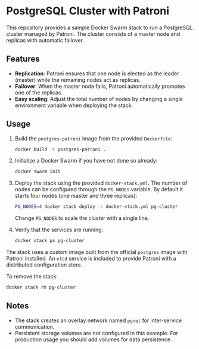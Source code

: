 # PostgreSQL Cluster with Patroni

This repository provides a sample Docker Swarm stack to run a PostgreSQL
cluster managed by Patroni. The cluster consists of a master node and
replicas with automatic failover.

## Features

- **Replication**: Patroni ensures that one node is elected as the leader
  (master) while the remaining nodes act as replicas.
- **Failover**: When the master node fails, Patroni automatically
  promotes one of the replicas.
- **Easy scaling**: Adjust the total number of nodes by changing a single
  environment variable when deploying the stack.

## Usage

1. Build the `postgres-patroni` image from the provided `Dockerfile`:

   ```bash
   docker build -t postgres-patroni .
   ```

2. Initialize a Docker Swarm if you have not done so already:

   ```bash
   docker swarm init
   ```

3. Deploy the stack using the provided `docker-stack.yml`. The number of
   nodes can be configured through the `PG_NODES` variable. By default it
   starts four nodes (one master and three replicas):

   ```bash
   PG_NODES=4 docker stack deploy -c docker-stack.yml pg-cluster
   ```

   Change `PG_NODES` to scale the cluster with a single line.

4. Verify that the services are running:

   ```bash
   docker stack ps pg-cluster
   ```

The stack uses a custom image built from the official `postgres` image
with Patroni installed. An `etcd` service is included to provide Patroni
with a distributed configuration store.

To remove the stack:

```bash
docker stack rm pg-cluster
```

## Notes

- The stack creates an overlay network named `pgnet` for inter-service
  communication.
- Persistent storage volumes are not configured in this example. For
  production usage you should add volumes for data persistence.
